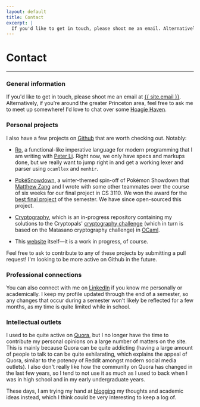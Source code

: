 ```yaml
---
layout: default
title: Contact
excerpt: |
  If you'd like to get in touch, please shoot me an email. Alternatively, if you're around the greater Princeton area, feel free to ask me to meet up somewhere! I'd love to chat over some Hoagie Haven.
---
```


# Contact

----

<div id="text" class="well well-md" markdown="1">

### General information

If you'd like to get in touch, please shoot me an email at [{{ site.email }}][email].
Alternatively, if you're around the greater Princeton area, feel free to ask me
to meet up somewhere! I'd love to chat over some [Hoagie Haven][hoagie].

</div>

### Personal projects

I also have a few projects on [Github][] that are worth checking out. Notably:

  * [Ro][], a functional-like imperative language for modern programming that I am
    writing with [Peter Li][peter]. Right now, we only have specs and markups
    done, but we really want to jump right in and get a working lexer and parser
    using `ocamllex` and `menhir`.

  * [PokéSnowdown][poke], a winter-themed spin-off of Pokémon Showdown that
    [Matthew Zang][zang] and I wrote with some other teammates over the course of
    six weeks for our final project in CS 3110. We won the award for the
    [best final project][hall-fame] of the semester. We have since open-sourced
    this project.

  * [Cryptography][crypto], which is an in-progress repository containing my
    solutions to the Cryptopals' [cryptography challenge][pals] (which in turn
    is based on the Matasano cryptography challenge) in [OCaml][].
    
  * This [website][site] itself—it is a work in progress, of course.

Feel free to ask to contribute to any of these projects by submitting a pull request!
I'm looking to be more active on Github in the future.


### Professional connections

You can also connect with me on [LinkedIn][] if you know me personally or
academically. I keep my profile updated through the end of a semester, so any
changes that occur during a semester won't likely be reflected for a few months,
as my time is quite limited while in school.


### Intellectual outlets

I used to be quite active on [Quora][], but I no longer have the time to contribute
my personal opinions on a large number of matters on the site. This is mainly
because Quora can be quite addicting (having a large amount of people to talk to
can be quite exhilarating, which explains the appeal of Quora, similar to the
potency of Reddit amongst modern social media outlets). I also don't really like
how the community on Quora has changed in the last few years, so I tend to not
use it as much as I used to back when I was in high school and in my early
undergraduate years.

These days, I am trying my hand at [blogging][blog] my thoughts and academic
ideas instead, which I think could be very interesting to keep a log of.

[hoagie]:    {{site.base}}/media/hoagie-haven.jpg
[email]:     mailto:{{site.email}}
[github]:    {{site.github}}
[linkedin]:  {{site.linkedin}}
[quora]:     {{site.quora}}
[blog]:      {{site.base}}/blog/
[site]:      {{site.base}}/
[ro]:        https://github.com/chiragbharadwaj/ro
[poke]:      https://github.com/maZang/PokeSnowdown
[hall-fame]: http://www.cs.cornell.edu/Courses/cs3110/archive/tournaments.html#fa2015
[crypto]:    https://github.com/chiragbharadwaj/Cryptography
[pals]:      http://cryptopals.com
[ocaml]:     http://www.ocaml.org
[peter]:     https://www.linkedin.com/in/peteli3
[zang]:      https://www.linkedin.com/in/msz45